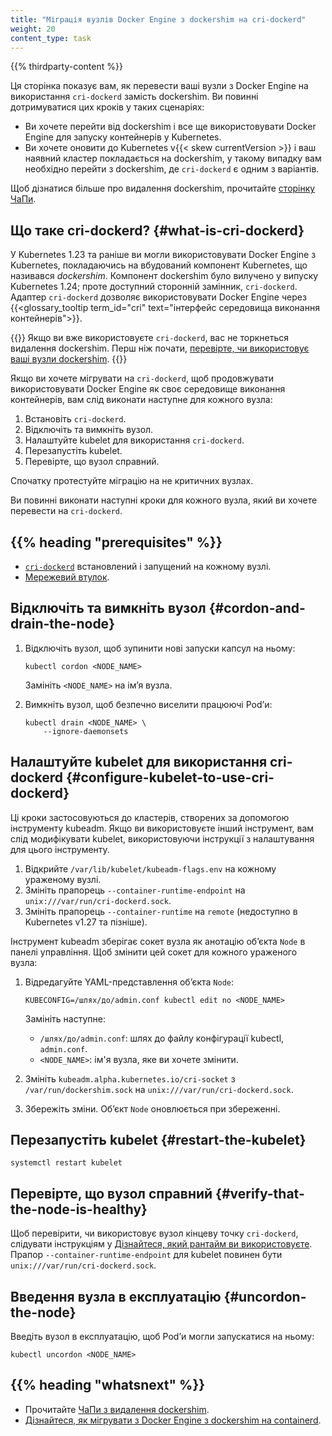 ```yaml
---
title: "Міграція вузлів Docker Engine з dockershim на cri-dockerd"
weight: 20
content_type: task
---
```


{{% thirdparty-content %}}

Ця сторінка показує вам, як перевести ваші вузли з Docker Engine на використання `cri-dockerd` замість dockershim. Ви повинні дотримуватися цих кроків у таких сценаріях:

* Ви хочете перейти від dockershim і все ще використовувати Docker Engine для запуску контейнерів у Kubernetes.
* Ви хочете оновити до Kubernetes v{{< skew currentVersion >}} і ваш наявний кластер покладається на dockershim, у такому випадку вам необхідно перейти з dockershim, де `cri-dockerd` є одним з варіантів.

Щоб дізнатися більше про видалення dockershim, прочитайте [сторінку ЧаПи](/dockershim).

## Що таке cri-dockerd? {#what-is-cri-dockerd}

У Kubernetes 1.23 та раніше ви могли використовувати Docker Engine з Kubernetes, покладаючись на вбудований компонент Kubernetes, що називався _dockershim_. Компонент dockershim було вилучено у випуску Kubernetes 1.24; проте доступний сторонній замінник, `cri-dockerd`. Адаптер `cri-dockerd` дозволяє використовувати Docker Engine через {{<glossary_tooltip term_id="cri" text="інтерфейс середовища виконання контейнерів">}}.

{{<note>}}
Якщо ви вже використовуєте `cri-dockerd`, вас не торкнеться видалення dockershim. Перш ніж почати, [перевірте, чи використовує ваші вузли dockershim](/docs/tasks/administer-cluster/migrating-from-dockershim/find-out-runtime-you-use/).
{{</note>}}

Якщо ви хочете мігрувати на `cri-dockerd`, щоб продовжувати використовувати Docker Engine як своє середовище виконання контейнерів, вам слід виконати наступне для кожного вузла:

1. Встановіть `cri-dockerd`.
2. Відключіть та вимкніть вузол.
3. Налаштуйте kubelet для використання `cri-dockerd`.
4. Перезапустіть kubelet.
5. Перевірте, що вузол справний.

Спочатку протестуйте міграцію на не критичних вузлах.

Ви повинні виконати наступні кроки для кожного вузла, який ви хочете перевести на `cri-dockerd`.

## {{% heading "prerequisites" %}}

* [`cri-dockerd`](https://mirantis.github.io/cri-dockerd/usage/install) встановлений і запущений на кожному вузлі.
* [Мережевий втулок](/docs/concepts/extend-kubernetes/compute-storage-net/network-plugins/).

## Відключіть та вимкніть вузол {#cordon-and-drain-the-node}

1. Відключіть вузол, щоб зупинити нові запуски капсул на ньому:

    ```shell
    kubectl cordon <NODE_NAME>
    ```

    Замініть `<NODE_NAME>` на імʼя вузла.

2. Вимкніть вузол, щоб безпечно виселити працюючі Podʼи:

    ```shell
    kubectl drain <NODE_NAME> \
        --ignore-daemonsets
    ```

## Налаштуйте kubelet для використання cri-dockerd {#configure-kubelet-to-use-cri-dockerd}

Ці кроки застосовуються до кластерів, створених за допомогою інструменту kubeadm. Якщо ви використовуєте інший інструмент, вам слід модифікувати kubelet, використовуючи інструкції з налаштування для цього інструменту.

1. Відкрийте `/var/lib/kubelet/kubeadm-flags.env` на кожному ураженому вузлі.
2. Змініть прапорець `--container-runtime-endpoint` на `unix:///var/run/cri-dockerd.sock`.
3. Змініть прапорець `--container-runtime` на `remote` (недоступно в Kubernetes v1.27 та пізніше).

Інструмент kubeadm зберігає сокет вузла як анотацію обʼєкта `Node` в панелі управління. Щоб змінити цей сокет для кожного ураженого вузла:  

1. Відредагуйте YAML-представлення обʼєкта `Node`:

    ```shell
    KUBECONFIG=/шлях/до/admin.conf kubectl edit no <NODE_NAME>
    ```

    Замініть наступне:

    * `/шлях/до/admin.conf`: шлях до файлу конфігурації kubectl, `admin.conf`.
    * `<NODE_NAME>`: ім'я вузла, яке ви хочете змінити.

1. Змініть `kubeadm.alpha.kubernetes.io/cri-socket` з `/var/run/dockershim.sock` на `unix:///var/run/cri-dockerd.sock`.
2. Збережіть зміни. Обʼєкт `Node` оновлюється при збереженні.

## Перезапустіть kubelet {#restart-the-kubelet}

```shell
systemctl restart kubelet
```

## Перевірте, що вузол справний {#verify-that-the-node-is-healthy}

Щоб перевірити, чи використовує вузол кінцеву точку `cri-dockerd`, слідувати інструкціям у [Дізнайтеся, який рантайм ви використовуєте](/docs/tasks/administer-cluster/migrating-from-dockershim/find-out-runtime-you-use/).
Прапор `--container-runtime-endpoint` для kubelet повинен бути `unix:///var/run/cri-dockerd.sock`.

## Введення вузла в експлуатацію {#uncordon-the-node}

Введіть вузол в експлуатацію, щоб Podʼи могли запускатися на ньому: 

```shell
kubectl uncordon <NODE_NAME>
```

## {{% heading "whatsnext" %}}

* Прочитайте [ЧаПи з видалення dockershim](/dockershim/).
* [Дізнайтеся, як мігрувати з Docker Engine з dockershim на containerd](/docs/tasks/administer-cluster/migrating-from-dockershim/change-runtime-containerd/).
